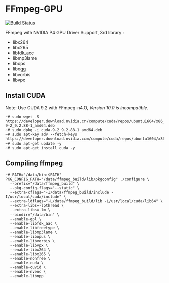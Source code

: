 # FFmpeg-GPU

[![Build Status](https://travis-ci.com/iliul/ffmpeg-gpu.svg?branch=master)](https://travis-ci.com/iliul/ffmpeg-gpu)

FFmpeg with NVIDIA P4 GPU Driver Support, 3rd library :

- libx264
- libx265
- libfdk_acc
- libmp3lame
- libops
- libogg
- libvorbis
- libvpx

## Install CUDA

Note: Use CUDA 9.2 with FFmpeg-n4.0, *Version 10.0 is incompatible.*

```
~# sudo wget -S https://developer.download.nvidia.cn/compute/cuda/repos/ubuntu1604/x86_64/cuda-9-2_9.2.88-1_amd64.deb
~# sudo dpkg -i cuda-9-2_9.2.88-1_amd64.deb
~# sudo apt-key adv --fetch-keys https://developer.download.nvidia.com/compute/cuda/repos/ubuntu1604/x86_64/7fa2af80.pub
~# sudo apt-get update -y
~# sudo apt-get install cuda -y
```

## Compiling ffmpeg

```
~# PATH="/data/bin:$PATH" PKG_CONFIG_PATH="/data/ffmpeg_build/lib/pkgconfig" ./configure \
  --prefix="/data/ffmpeg_build" \
  --pkg-config-flags="--static" \
  --extra-cflags="-I/data/ffmpeg_build/include -I/usr/local/cuda/include" \
  --extra-ldflags="-L/data/ffmpeg_build/lib -L/usr/local/cuda/lib64" \
  --extra-libs=-lpthread \
  --extra-libs=-lm \
  --bindir="/data/bin" \
  --enable-gpl \
  --enable-libfdk_aac \
  --enable-libfreetype \
  --enable-libmp3lame \
  --enable-libopus \
  --enable-libvorbis \
  --enable-libvpx \
  --enable-libx264 \
  --enable-libx265 \
  --enable-nonfree \
  --enable-cuda \
  --enable-cuvid \
  --enable-nvenc \
  --enable-libnpp
```
